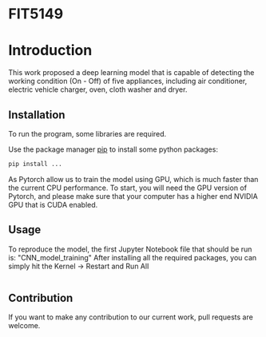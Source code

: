 # FIT5149
# Introduction 
This work proposed a deep learning model that is capable of detecting the working condition (On - Off) of five appliances, including air conditioner, electric vehicle charger, oven, cloth washer and dryer. 

## Installation
To run the program, some libraries are required.

Use the package manager [pip](https://pip.pypa.io/en/stable/) to install some python packages:

```bash
pip install ...

```


As Pytorch allow us to train the model using GPU, which is much faster than the current CPU performance. To start, you will need the GPU version of Pytorch, and please make sure that your computer has a higher end NVIDIA GPU that is CUDA enabled.



## Usage
To reproduce the model, the first Jupyter Notebook file that should be run is: "CNN_model_training"
After installing all the required packages, you can simply hit the Kernel -> Restart and Run All

```python

```

## Contribution
If you want to make any contribution to our current work, pull requests are welcome.

